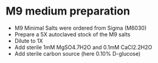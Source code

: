 # M9 medium preparation

* M9 Minimal Salts were ordered from Sigma (M6030)
* Prepare a 5X autoclaved stock of the M9 salts 
* Dilute to 1X
* Add sterile 1mM MgSO4.7H2O and 0.1mM CaCl2.2H2O
* Add sterile carbon source (here 0.10% D-glucose)
